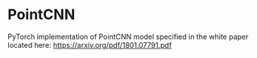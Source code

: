 # PointCNN
PyTorch implementation of PointCNN model specified in the white paper located here: https://arxiv.org/pdf/1801.07791.pdf
